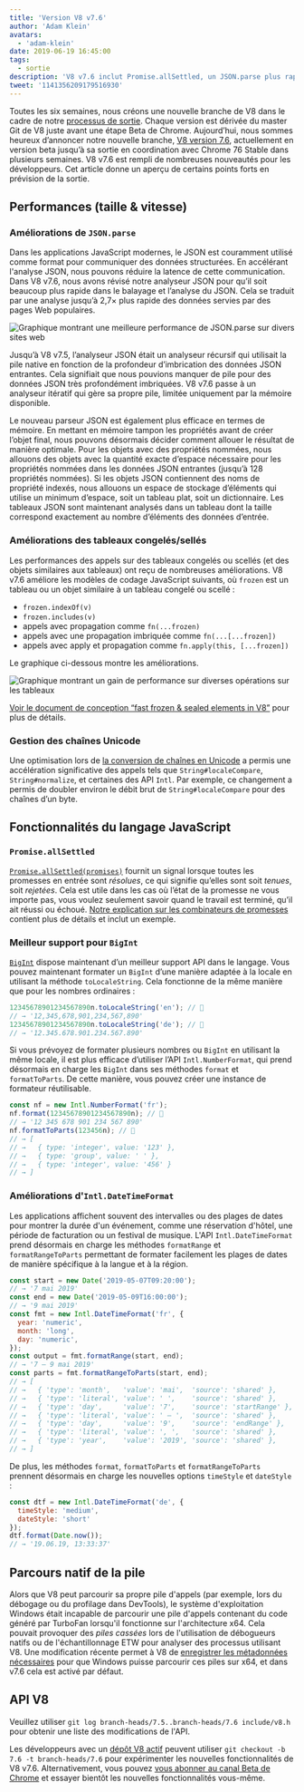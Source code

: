 ```yaml
---
title: 'Version V8 v7.6'
author: 'Adam Klein'
avatars:
  - 'adam-klein'
date: 2019-06-19 16:45:00
tags:
  - sortie
description: 'V8 v7.6 inclut Promise.allSettled, un JSON.parse plus rapide, des BigInts localisés, des tableaux congelés/sellés plus rapides, et bien plus encore !'
tweet: '1141356209179516930'
---
```

Toutes les six semaines, nous créons une nouvelle branche de V8 dans le cadre de notre [processus de sortie](/docs/release-process). Chaque version est dérivée du master Git de V8 juste avant une étape Beta de Chrome. Aujourd’hui, nous sommes heureux d’annoncer notre nouvelle branche, [V8 version 7.6](https://chromium.googlesource.com/v8/v8.git/+log/branch-heads/7.6), actuellement en version beta jusqu’à sa sortie en coordination avec Chrome 76 Stable dans plusieurs semaines. V8 v7.6 est rempli de nombreuses nouveautés pour les développeurs. Cet article donne un aperçu de certains points forts en prévision de la sortie.

<!--truncate-->
## Performances (taille & vitesse)

### Améliorations de `JSON.parse`

Dans les applications JavaScript modernes, le JSON est couramment utilisé comme format pour communiquer des données structurées. En accélérant l'analyse JSON, nous pouvons réduire la latence de cette communication. Dans V8 v7.6, nous avons révisé notre analyseur JSON pour qu’il soit beaucoup plus rapide dans le balayage et l’analyse du JSON. Cela se traduit par une analyse jusqu’à 2,7× plus rapide des données servies par des pages Web populaires.

![Graphique montrant une meilleure performance de `JSON.parse` sur divers sites web](/_img/v8-release-76/json-parsing.svg)

Jusqu’à V8 v7.5, l’analyseur JSON était un analyseur récursif qui utilisait la pile native en fonction de la profondeur d’imbrication des données JSON entrantes. Cela signifiait que nous pouvions manquer de pile pour des données JSON très profondément imbriquées. V8 v7.6 passe à un analyseur itératif qui gère sa propre pile, limitée uniquement par la mémoire disponible.

Le nouveau parseur JSON est également plus efficace en termes de mémoire. En mettant en mémoire tampon les propriétés avant de créer l’objet final, nous pouvons désormais décider comment allouer le résultat de manière optimale. Pour les objets avec des propriétés nommées, nous allouons des objets avec la quantité exacte d’espace nécessaire pour les propriétés nommées dans les données JSON entrantes (jusqu’à 128 propriétés nommées). Si les objets JSON contiennent des noms de propriété indexés, nous allouons un espace de stockage d’éléments qui utilise un minimum d’espace, soit un tableau plat, soit un dictionnaire. Les tableaux JSON sont maintenant analysés dans un tableau dont la taille correspond exactement au nombre d’éléments des données d’entrée.

### Améliorations des tableaux congelés/sellés

Les performances des appels sur des tableaux congelés ou scellés (et des objets similaires aux tableaux) ont reçu de nombreuses améliorations. V8 v7.6 améliore les modèles de codage JavaScript suivants, où `frozen` est un tableau ou un objet similaire à un tableau congelé ou scellé :

- `frozen.indexOf(v)`
- `frozen.includes(v)`
- appels avec propagation comme `fn(...frozen)`
- appels avec une propagation imbriquée comme `fn(...[...frozen])`
- appels avec apply et propagation comme `fn.apply(this, [...frozen])`

Le graphique ci-dessous montre les améliorations.

![Graphique montrant un gain de performance sur diverses opérations sur les tableaux](/_img/v8-release-76/frozen-sealed-elements.svg)

[Voir le document de conception “fast frozen & sealed elements in V8”](https://bit.ly/fast-frozen-sealed-elements-in-v8) pour plus de détails.

### Gestion des chaînes Unicode

Une optimisation lors de [la conversion de chaînes en Unicode](https://chromium.googlesource.com/v8/v8/+/734c1456d942a03d79aab4b3b0e57afbc803ceea) a permis une accélération significative des appels tels que `String#localeCompare`, `String#normalize`, et certaines des API `Intl`. Par exemple, ce changement a permis de doubler environ le débit brut de `String#localeCompare` pour des chaînes d’un byte.

## Fonctionnalités du langage JavaScript

### `Promise.allSettled`

[`Promise.allSettled(promises)`](/features/promise-combinators#promise.allsettled) fournit un signal lorsque toutes les promesses en entrée sont _résolues_, ce qui signifie qu’elles sont soit _tenues_, soit _rejetées_. Cela est utile dans les cas où l’état de la promesse ne vous importe pas, vous voulez seulement savoir quand le travail est terminé, qu’il ait réussi ou échoué. [Notre explication sur les combinateurs de promesses](/features/promise-combinators) contient plus de détails et inclut un exemple.

### Meilleur support pour `BigInt`

[`BigInt`](/features/bigint) dispose maintenant d’un meilleur support API dans le langage. Vous pouvez maintenant formater un `BigInt` d’une manière adaptée à la locale en utilisant la méthode `toLocaleString`. Cela fonctionne de la même manière que pour les nombres ordinaires :

```js
12345678901234567890n.toLocaleString('en'); // 🐌
// → '12,345,678,901,234,567,890'
12345678901234567890n.toLocaleString('de'); // 🐌
// → '12.345.678.901.234.567.890'
```

Si vous prévoyez de formater plusieurs nombres ou `BigInt` en utilisant la même locale, il est plus efficace d’utiliser l’API `Intl.NumberFormat`, qui prend désormais en charge les `BigInt` dans ses méthodes `format` et `formatToParts`. De cette manière, vous pouvez créer une instance de formateur réutilisable.

```js
const nf = new Intl.NumberFormat('fr');
nf.format(12345678901234567890n); // 🚀
// → '12 345 678 901 234 567 890'
nf.formatToParts(123456n); // 🚀
// → [
// →   { type: 'integer', value: '123' },
// →   { type: 'group', value: ' ' },
// →   { type: 'integer', value: '456' }
// → ]
```

### Améliorations d'`Intl.DateTimeFormat`

Les applications affichent souvent des intervalles ou des plages de dates pour montrer la durée d'un événement, comme une réservation d'hôtel, une période de facturation ou un festival de musique. L'API `Intl.DateTimeFormat` prend désormais en charge les méthodes `formatRange` et `formatRangeToParts` permettant de formater facilement les plages de dates de manière spécifique à la langue et à la région.

```js
const start = new Date('2019-05-07T09:20:00');
// → '7 mai 2019'
const end = new Date('2019-05-09T16:00:00');
// → '9 mai 2019'
const fmt = new Intl.DateTimeFormat('fr', {
  year: 'numeric',
  month: 'long',
  day: 'numeric',
});
const output = fmt.formatRange(start, end);
// → '7 – 9 mai 2019'
const parts = fmt.formatRangeToParts(start, end);
// → [
// →   { 'type': 'month',   'value': 'mai',  'source': 'shared' },
// →   { 'type': 'literal', 'value': ' ',    'source': 'shared' },
// →   { 'type': 'day',     'value': '7',    'source': 'startRange' },
// →   { 'type': 'literal', 'value': ' – ',  'source': 'shared' },
// →   { 'type': 'day',     'value': '9',    'source': 'endRange' },
// →   { 'type': 'literal', 'value': ', ',   'source': 'shared' },
// →   { 'type': 'year',    'value': '2019', 'source': 'shared' },
// → ]
```

De plus, les méthodes `format`, `formatToParts` et `formatRangeToParts` prennent désormais en charge les nouvelles options `timeStyle` et `dateStyle` :

```js
const dtf = new Intl.DateTimeFormat('de', {
  timeStyle: 'medium',
  dateStyle: 'short'
});
dtf.format(Date.now());
// → '19.06.19, 13:33:37'
```

## Parcours natif de la pile

Alors que V8 peut parcourir sa propre pile d'appels (par exemple, lors du débogage ou du profilage dans DevTools), le système d'exploitation Windows était incapable de parcourir une pile d'appels contenant du code généré par TurboFan lorsqu'il fonctionne sur l'architecture x64. Cela pouvait provoquer des _piles cassées_ lors de l'utilisation de débogueurs natifs ou de l'échantillonnage ETW pour analyser des processus utilisant V8. Une modification récente permet à V8 de [enregistrer les métadonnées nécessaires](https://chromium.googlesource.com/v8/v8/+/3cda21de77d098a612eadf44d504b188a599c5f0) pour que Windows puisse parcourir ces piles sur x64, et dans v7.6 cela est activé par défaut.

## API V8

Veuillez utiliser `git log branch-heads/7.5..branch-heads/7.6 include/v8.h` pour obtenir une liste des modifications de l'API.

Les développeurs avec un [dépôt V8 actif](/docs/source-code#using-git) peuvent utiliser `git checkout -b 7.6 -t branch-heads/7.6` pour expérimenter les nouvelles fonctionnalités de V8 v7.6. Alternativement, vous pouvez [vous abonner au canal Beta de Chrome](https://www.google.com/chrome/browser/beta.html) et essayer bientôt les nouvelles fonctionnalités vous-même.
